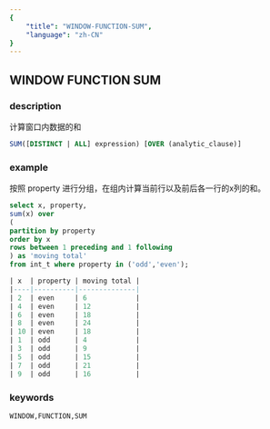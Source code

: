 ```yaml
---
{
    "title": "WINDOW-FUNCTION-SUM",
    "language": "zh-CN"
}
---
```


<!--  Licensed to the Apache Software Foundation (ASF) under one or more contributor license agreements.  See the NOTICE file distributed with this work for additional information regarding copyright ownership.  The ASF licenses this file to you under the Apache License, Version 2.0 (the "License"); you may not use this file except in compliance with the License.  You may obtain a copy of the License at

  http://www.apache.org/licenses/LICENSE-2.0

Unless required by applicable law or agreed to in writing, software distributed under the License is distributed on an "AS IS" BASIS, WITHOUT WARRANTIES OR CONDITIONS OF ANY KIND, either express or implied.  See the License for the specific language governing permissions and limitations under the License. -->

## WINDOW FUNCTION SUM
### description

计算窗口内数据的和

```sql
SUM([DISTINCT | ALL] expression) [OVER (analytic_clause)]
```

### example

按照 property 进行分组，在组内计算当前行以及前后各一行的x列的和。

```sql
select x, property,   
sum(x) over    
(   
partition by property   
order by x   
rows between 1 preceding and 1 following    
) as 'moving total'    
from int_t where property in ('odd','even');

| x  | property | moving total |
|----|----------|--------------|
| 2  | even     | 6            |
| 4  | even     | 12           |
| 6  | even     | 18           |
| 8  | even     | 24           |
| 10 | even     | 18           |
| 1  | odd      | 4            |
| 3  | odd      | 9            |
| 5  | odd      | 15           |
| 7  | odd      | 21           |
| 9  | odd      | 16           |
```

### keywords

    WINDOW,FUNCTION,SUM